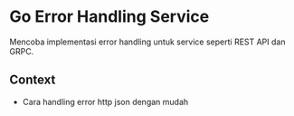 # Go Error Handling Service

Mencoba implementasi error handling untuk service seperti REST API dan GRPC.

## Context

- Cara handling error http json dengan mudah